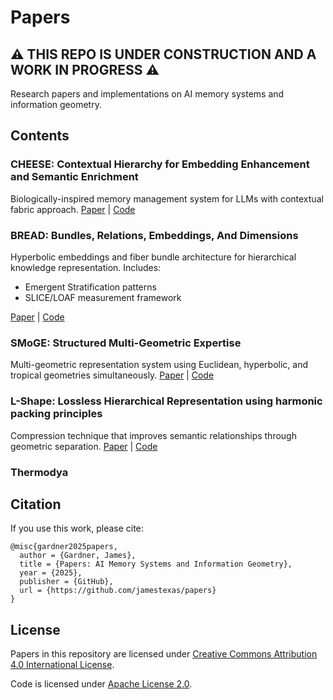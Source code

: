 # Papers

## ⚠️ THIS REPO IS UNDER CONSTRUCTION AND A WORK IN PROGRESS ⚠️
Research papers and implementations on AI memory systems and information geometry.

## Contents

### CHEESE: Contextual Hierarchy for Embedding Enhancement and Semantic Enrichment

Biologically-inspired memory management system for LLMs with contextual fabric approach.
[Paper](./cheese/cheese_paper.pdf) | [Code](./cheese/)


### BREAD: Bundles, Relations, Embeddings, And Dimensions

Hyperbolic embeddings and fiber bundle architecture for hierarchical knowledge representation. Includes:
- Emergent Stratification patterns
- SLICE/LOAF measurement framework

[Paper](./bread/bread_paper.pdf) | [Code](./bread/)


### SMoGE: Structured Multi-Geometric Expertise

Multi-geometric representation system using Euclidean, hyperbolic, and tropical geometries simultaneously.
[Paper](./smoge/smoge_paper.pdf) | [Code](./smoge/)


### L-Shape: Lossless Hierarchical Representation using harmonic packing principles

Compression technique that improves semantic relationships through geometric separation.
[Paper](./lshape/lshape_paper.pdf) | [Code](./lshape/)

### Thermodya

## Citation

If you use this work, please cite:
```
@misc{gardner2025papers,
  author = {Gardner, James},
  title = {Papers: AI Memory Systems and Information Geometry},
  year = {2025},
  publisher = {GitHub},
  url = {https://github.com/jamestexas/papers}
}
```

## License

Papers in this repository are licensed under [Creative Commons Attribution 4.0 International License](http://creativecommons.org/licenses/by/4.0/).

Code is licensed under [Apache License 2.0](LICENSE).
